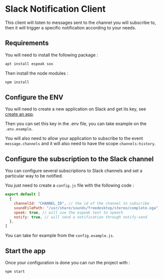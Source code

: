 # Slack Notification Client

This client will listen to messages sent to the channel you will subscribe to, then it will trigger a specific notification according to your needs.

## Requirements

You will need to install the following package : 

```bash
apt install espeak sox
```

Then install the node modules : 

```bash
npm install
```

## Configure the ENV

You will need to create a new application on Slack and get its key, see [create an app](https://api.slack.com/apps?new_app=1).

Then you can set this key in the .env file, you can take example on the `.env.example`.

You will also need to allow your application to subscribe to the event `message.channels` and it will also need to have the scope `channels:history`.

## Configure the subscription to the Slack channel

You can configure several subscriptions to Slack channels and set a particular way to be notified.

You just need to create a `config.js` file with the following code : 

```js
export default [
  {
    channelId: "CHANNEL_ID", // the id of the channel to subscribe
    soundFilePath: "/usr/share/sounds/freedesktop/stereo/complete.oga", // will play the sound file
    speak: true, // will use the espeak text to speech
    notify: true, // will send a notification through notify-send
  },
]
```

You can take for example from the `config.example.js`.


## Start the app

Once your configuration is done you can run the project with :

```bash
npm start
```
